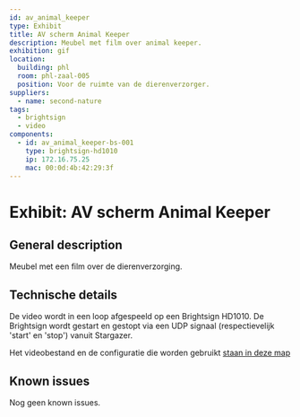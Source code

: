 ```yaml
---
id: av_animal_keeper
type: Exhibit
title: AV scherm Animal Keeper
description: Meubel met film over animal keeper.
exhibition: gif
location:
  building: phl
  room: phl-zaal-005
  position: Voor de ruimte van de dierenverzorger.
suppliers:
  - name: second-nature
tags:
  - brightsign
  - video
components:
  - id: av_animal_keeper-bs-001
    type: brightsign-hd1010
    ip: 172.16.75.25
    mac: 00:0d:4b:42:29:3f
---
```


# Exhibit: AV scherm Animal Keeper

## General description

Meubel met een film over de dierenverzorging.

## Technische details

De video wordt in een loop afgespeeld op een Brightsign HD1010. De Brightsign
wordt gestart en gestopt via een UDP signaal (respectievelijk 'start' en 'stop')
vanuit Stargazer.

Het videobestand en de configuratie die worden gebruikt [staan in deze
map](https://drive.google.com/open?id=0B5f_FPhR8B0ncU0tNUw2c2VabzA)

## Known issues

Nog geen known issues.
